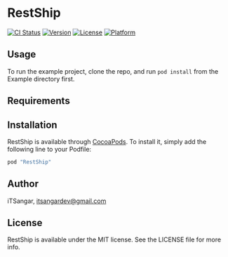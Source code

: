 # RestShip

[![CI Status](http://img.shields.io/travis/iTSangar/RestShip.svg?style=flat)](https://travis-ci.org/iTSangar/RestShip)
[![Version](https://img.shields.io/cocoapods/v/RestShip.svg?style=flat)](http://cocoapods.org/pods/RestShip)
[![License](https://img.shields.io/cocoapods/l/RestShip.svg?style=flat)](http://cocoapods.org/pods/RestShip)
[![Platform](https://img.shields.io/cocoapods/p/RestShip.svg?style=flat)](http://cocoapods.org/pods/RestShip)

## Usage

To run the example project, clone the repo, and run `pod install` from the Example directory first.

## Requirements

## Installation

RestShip is available through [CocoaPods](http://cocoapods.org). To install
it, simply add the following line to your Podfile:

```ruby
pod "RestShip"
```

## Author

iTSangar, itsangardev@gmail.com

## License

RestShip is available under the MIT license. See the LICENSE file for more info.
